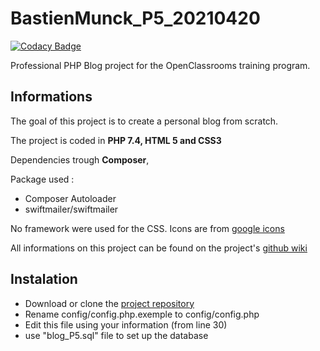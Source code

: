 # BastienMunck_P5_20210420

[![Codacy Badge](https://api.codacy.com/project/badge/Grade/fee135b883c44376975a0681b816f686)](https://app.codacy.com/gh/iBast/BastienMunck_P5_20210420?utm_source=github.com&utm_medium=referral&utm_content=iBast/BastienMunck_P5_20210420&utm_campaign=Badge_Grade_Settings)

Professional PHP Blog project for the OpenClassrooms training program.

## Informations
The goal of this project is to create a personal blog from scratch.

The project is coded in **PHP 7.4, HTML 5 and CSS3**

Dependencies trough **Composer**, 

Package used :
* Composer Autoloader
* swiftmailer/swiftmailer

No framework were used for the CSS. Icons are from [google icons](https://fonts.google.com/icons)

All informations on this project can be found on the project's [github wiki](https://github.com/iBast/BastienMunck_P5_20210420/wiki)

## Instalation
* Download or clone the [project repository](https://github.com/iBast/BastienMunck_P5_20210420)
* Rename config/config.php.exemple to config/config.php
* Edit this file using your information (from line 30)
* use "blog_P5.sql" file to set up the database


